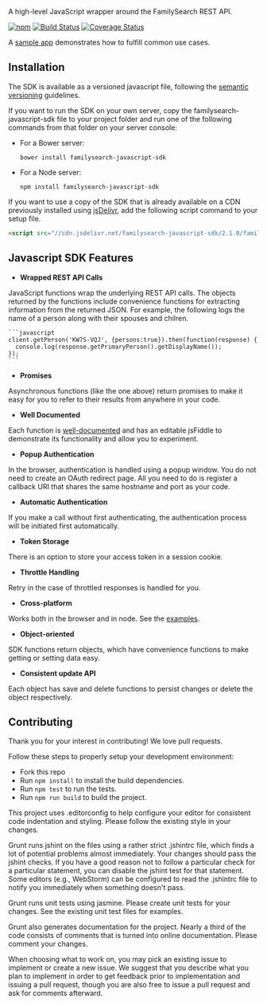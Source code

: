 A high-level JavaScript wrapper around the FamilySearch REST API.

[![npm](https://img.shields.io/npm/v/familysearch-javascript-sdk.svg)]()
[![Build Status](https://travis-ci.org/FamilySearch/familysearch-javascript-sdk.png)](https://travis-ci.org/FamilySearch/familysearch-javascript-sdk)
[![Coverage Status](https://coveralls.io/repos/FamilySearch/familysearch-javascript-sdk/badge.svg?branch=master)](https://coveralls.io/r/FamilySearch/familysearch-javascript-sdk?branch=master)

A [sample app](https://github.com/FamilySearch/javascript-sdk-sample-app) demonstrates how to fulfill common use cases.

## Installation

The SDK is available as a versioned javascript file, following the [semantic versioning](http://semver.org/) guidelines.

If you want to run the SDK on your own server, copy the familysearch-javascript-sdk file to your project folder and run one of the following commands from that folder on your server console:

* For a Bower server:
  ```
  bower install familysearch-javascript-sdk
  ```

* For a Node server:
  ```
  npm install familysearch-javascript-sdk
  ```

If you want to use a copy of the SDK that is already available on a CDN previously installed using [jsDelivr](http://www.jsdelivr.com/#!familysearch-javascript-sdk), add the following script command to your setup file.

  ```html
  <script src="//cdn.jsdelivr.net/familysearch-javascript-sdk/2.1.0/familysearch-javascript-sdk.min.js"></script>
  ```


## Javascript SDK Features

* **Wrapped REST API Calls**

JavaScript functions wrap the underlying REST API calls.
The objects returned by the functions include convenience functions for extracting information from the returned JSON.
For example, the following logs the name of a person along with their spouses and chilren.

    ```javascript
    client.getPerson('KW7S-VQJ', {persons:true}).then(function(response) {
      console.log(response.getPrimaryPerson().getDisplayName());
    });
    ```

* **Promises**

Asynchronous functions (like the one above) return promises to make it easy for you to refer to their results from anywhere in your code.

* **Well Documented**

Each function is [well-documented](http://familysearch.github.io/familysearch-javascript-sdk)
and has an editable jsFiddle to demonstrate its functionality and allow you to experiment.

* **Popup Authentication**

In the browser, authentication is handled using a popup window. You do not need to create an OAuth redirect page.
All you need to do is register a callback URI that shares the same hostname and port as your code.

* **Automatic Authentication**

If you make a call without first authenticating, the authentication process will be initiated first automatically.

* **Token Storage**

There is an option to store your access token in a session cookie.

* **Throttle Handling**

Retry in the case of throttled responses is handled for you.

* **Cross-platform**

Works both in the browser and in node. See the [examples](https://github.com/FamilySearch/familysearch-javascript-sdk/tree/master/examples).

* **Object-oriented**

SDK functions return objects, which have convenience functions to make getting or setting data easy.

* **Consistent update API**

Each object has save and delete functions to persist changes or delete the object respectively.


## Contributing

Thank you for your interest in contributing! We love pull requests.

Follow these steps to properly setup your development environment:

* Fork this repo
* Run `npm install` to install the build dependencies.
* Run `npm test` to run the tests.
* Run `npm run build` to build the project.

This project uses .editorconfig to help configure your editor for consistent code indentation and styling.
Please follow the existing style in your changes.

Grunt runs jshint on the files using a rather strict .jshintrc file, which finds a lot of potential problems almost immediately.
Your changes should pass the jshint checks.
If you have a good reason not to follow a particular check for a particular statement,
you can disable the jshint test for that statement.
Some editors (e.g., WebStorm) can be configured to read the .jshintrc file to notify you immediately when something doesn't pass.

Grunt runs unit tests using jasmine. Please create unit tests for your changes.
See the existing unit test files for examples.

Grunt also generates documentation for the project.
Nearly a third of the code consists of comments that is turned into online documentation.
Please comment your changes.

When choosing what to work on, you may pick an existing issue to implement or create a new issue.
We suggest that you describe what you plan to implement in order to get feedback prior to implementation and
issuing a pull request, though you are also free to issue a pull request and ask for comments afterward.
